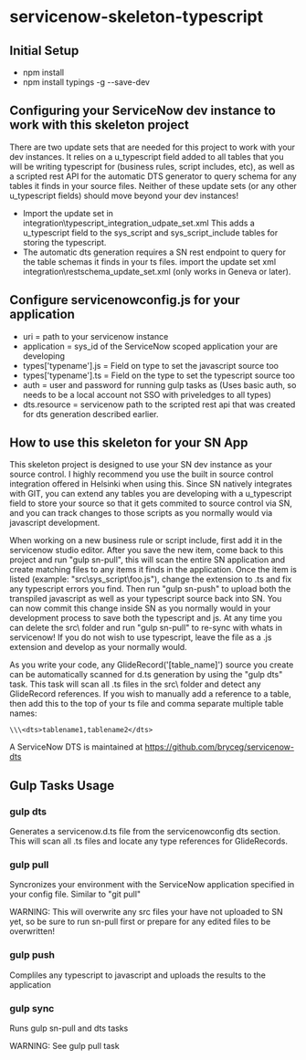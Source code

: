 # servicenow-skeleton-typescript

## Initial Setup
- npm install
- npm install typings -g --save-dev

## Configuring your ServiceNow dev instance to work with this skeleton project
There are two update sets that are needed for this project to work with your dev instances.  It relies on a u_typescript field added to all tables that you will be writing typescript for (business rules, script includes, etc), 
as well as a scripted rest API for the automatic DTS generator to query schema for any tables it finds in your source files.  Neither of these update sets (or any other u_typescript fields) should move beyond your dev instances!

- Import the update set in integration\typescript_integration_udpate_set.xml  This adds a u_typescript field to the sys_script and sys_script_include tables for storing the typescript.
- The automatic dts generation requires a SN rest endpoint to query for the table schemas it finds in your ts files.  import the update set xml integration\restschema_update_set.xml (only works in Geneva or later).

## Configure servicenowconfig.js for your application
- uri = path to your servicenow instance
- application = sys_id of the ServiceNow scoped application your are developing
- types['typename'].js = Field on type to set the javascript source too
- types['typename'].ts = Field on the type to set the typescript source too
- auth = user and password for running gulp tasks as (Uses basic auth, so needs to be a local account not SSO with priveledges to all types)
- dts.resource = servicenow path to the scripted rest api that was created for dts generation described earlier.

## How to use this skeleton for your SN App
This skeleton project is designed to use your SN dev instance as your source control.  I highly recommend you use the built in source control integration offered in Helsinki when using this.  Since SN natively integrates with GIT, you can extend 
any tables you are developing with a u_typescript field to store your source so that it gets commited to source control via SN, and you can track changes to those scripts as you normally would via javascript development.

When working on a new business rule or script include, first add it in the servicenow studio editor.  After you save the new item, come back to this project and run "gulp sn-pull", this will scan the entire SN application and create matching files to any items it finds in the application.
Once the item is listed (example: "src\sys_script\foo.js"), change the extension to .ts and fix any typescript errors you find.  Then run "gulp sn-push" to upload both the transpiled javascript as well as your typescript source back into SN.  You can now commit this change inside SN as you normally would in your development process to save both the typescript and js.  At any time you can delete the src\ folder and run "gulp sn-pull" to re-sync with whats in servicenow!  If you do not wish to use typescript, leave the file as a .js extension and develop as your normally would.

As you write your code, any GlideRecord('[table_name]') source you create can be automatically scanned for d.ts generation by using the "gulp dts" task.  This task will scan all .ts files in the src\ folder and detect any GlideRecord references.  If you wish to manually add a reference 
to a table, then add this to the top of your ts file and comma separate multiple table names:
```javsacript
\\\<dts>tablename1,tablename2</dts>
```

A ServiceNow DTS is maintained at https://github.com/bryceg/servicenow-dts

## Gulp Tasks Usage

### gulp dts
Generates a servicenow.d.ts file from the servicenowconfig dts section.  This will scan all .ts files and locate any type references for GlideRecords.

### gulp pull
Syncronizes your environment with the ServiceNow application specified in your config file.  Similar to "git pull"

WARNING: This will overwrite any src files your have not uploaded to SN yet, so be sure to run sn-pull first or prepare for any edited files to be overwritten!

### gulp push
Compliles any typescript to javascript and uploads the results to the application

### gulp sync
Runs gulp sn-pull and dts tasks

WARNING: See gulp pull task
